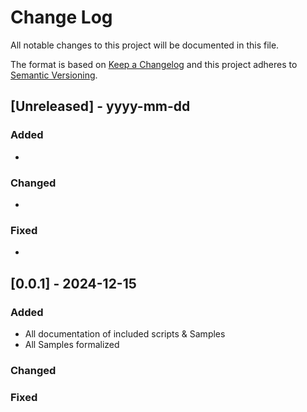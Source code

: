﻿
# Change Log
All notable changes to this project will be documented in this file.

The format is based on [Keep a Changelog](http://keepachangelog.com/)
and this project adheres to [Semantic Versioning](http://semver.org/).

## [Unreleased] - yyyy-mm-dd

### Added
- 

### Changed
- 

### Fixed
- 

## [0.0.1] - 2024-12-15


### Added
- All documentation of included scripts & Samples
- All Samples formalized

### Changed


### Fixed

